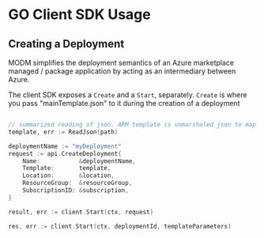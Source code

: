 # GO Client SDK Usage

## Creating a Deployment

MODM simplifies the deployment semantics of an Azure marketplace managed / package application by acting as an intermediary between Azure.

The client SDK exposes a `Create` and a `Start`, separately. `Create` is where you pass "mainTemplate.json" to it during the creation of a deployment

```go

// summarized reading of json. ARM template is unmarshaled json to map
template, err := ReadJson(path)

deploymentName := "myDeployment"
request := api.CreateDeployment{
    Name:           &deploymentName,
    Template:       template,
    Location:       &location,
    ResourceGroup:  &resourceGroup,
    SubscriptionID: &subscription,
}

result, err := client.Start(ctx, request)
```

```go
res, err := client.Start(ctx, deploymentId, templateParameters)
```

